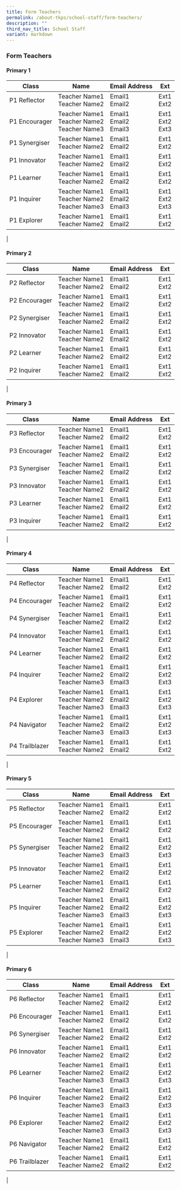 ```yaml
---
title: Form Teachers
permalink: /about-tkps/school-staff/form-teachers/
description: ""
third_nav_title: School Staff
variant: markdown
---
```

### **Form Teachers**
#### **Primary 1**

| Class | Name | Email Address | Ext |
|---|---|---|---|
| P1 Reflector | Teacher Name1<br>Teacher Name2 | Email1<br>Email2 | Ext1<br>Ext2
| P1 Encourager | Teacher Name1<br>Teacher Name2<br>Teacher Name3 | Email1<br>Email2<br>Email3 | Ext1<br>Ext2<br>Ext3
| P1 Synergiser | Teacher Name1<br>Teacher Name2 | Email1<br>Email2 | Ext1<br>Ext2
| P1 Innovator | Teacher Name1<br>Teacher Name2 | Email1<br>Email2 | Ext1<br>Ext2
| P1 Learner | Teacher Name1<br>Teacher Name2 | Email1<br>Email2 | Ext1<br>Ext2
| P1 Inquirer | Teacher Name1<br>Teacher Name2<br>Teacher Name3 | Email1<br>Email2<br>Email3 | Ext1<br>Ext2<br>Ext3
| P1 Explorer | Teacher Name1<br>Teacher Name2 | Email1<br>Email2 | Ext1<br>Ext2
|


#### **Primary 2**

| Class | Name | Email Address | Ext |
|---|---|---|---|
| P2 Reflector | Teacher Name1<br>Teacher Name2 | Email1<br>Email2 | Ext1<br>Ext2
| P2 Encourager | Teacher Name1<br>Teacher Name2 | Email1<br>Email2 | Ext1<br>Ext2
| P2 Synergiser | Teacher Name1<br>Teacher Name2 | Email1<br>Email2 | Ext1<br>Ext2
| P2 Innovator | Teacher Name1<br>Teacher Name2 | Email1<br>Email2 | Ext1<br>Ext2
| P2 Learner | Teacher Name1<br>Teacher Name2 | Email1<br>Email2 | Ext1<br>Ext2
| P2 Inquirer | Teacher Name1<br>Teacher Name2 | Email1<br>Email2 | Ext1<br>Ext2
|


#### **Primary 3**

| Class | Name | Email Address | Ext |
|---|---|---|---|
| P3 Reflector | Teacher Name1<br>Teacher Name2 | Email1<br>Email2 | Ext1<br>Ext2
| P3 Encourager | Teacher Name1<br>Teacher Name2 | Email1<br>Email2 | Ext1<br>Ext2
| P3 Synergiser | Teacher Name1<br>Teacher Name2 | Email1<br>Email2 | Ext1<br>Ext2
| P3 Innovator | Teacher Name1<br>Teacher Name2 | Email1<br>Email2 | Ext1<br>Ext2
| P3 Learner | Teacher Name1<br>Teacher Name2 | Email1<br>Email2 | Ext1<br>Ext2
| P3 Inquirer | Teacher Name1<br>Teacher Name2 | Email1<br>Email2 | Ext1<br>Ext2
|


#### **Primary 4**

| Class | Name | Email Address | Ext |
|---|---|---|---|
| P4 Reflector | Teacher Name1<br>Teacher Name2 | Email1<br>Email2 | Ext1<br>Ext2
| P4 Encourager | Teacher Name1<br>Teacher Name2 | Email1<br>Email2 | Ext1<br>Ext2
| P4 Synergiser | Teacher Name1<br>Teacher Name2 | Email1<br>Email2 | Ext1<br>Ext2
| P4 Innovator | Teacher Name1<br>Teacher Name2 | Email1<br>Email2 | Ext1<br>Ext2
| P4 Learner | Teacher Name1<br>Teacher Name2 | Email1<br>Email2 | Ext1<br>Ext2
| P4 Inquirer | Teacher Name1<br>Teacher Name2<br>Teacher Name3 | Email1<br>Email2<br>Email3 | Ext1<br>Ext2<br>Ext3
| P4 Explorer | Teacher Name1<br>Teacher Name2<br>Teacher Name3 | Email1<br>Email2<br>Email3 | Ext1<br>Ext2<br>Ext3
| P4 Navigator | Teacher Name1<br>Teacher Name2<br>Teacher Name3 | Email1<br>Email2<br>Email3 | Ext1<br>Ext2<br>Ext3
| P4 Trailblazer | Teacher Name1<br>Teacher Name2 | Email1<br>Email2 | Ext1<br>Ext2
|


#### **Primary 5**

| Class | Name | Email Address | Ext |
|---|---|---|---|
| P5 Reflector | Teacher Name1<br>Teacher Name2 | Email1<br>Email2 | Ext1<br>Ext2
| P5 Encourager | Teacher Name1<br>Teacher Name2 | Email1<br>Email2 | Ext1<br>Ext2
| P5 Synergiser | Teacher Name1<br>Teacher Name2<br>Teacher Name3 | Email1<br>Email2<br>Email3 | Ext1<br>Ext2<br>Ext3
| P5 Innovator | Teacher Name1<br>Teacher Name2 | Email1<br>Email2 | Ext1<br>Ext2
| P5 Learner | Teacher Name1<br>Teacher Name2 | Email1<br>Email2 | Ext1<br>Ext2
| P5 Inquirer | Teacher Name1<br>Teacher Name2<br>Teacher Name3 | Email1<br>Email2<br>Email3 | Ext1<br>Ext2<br>Ext3
| P5 Explorer | Teacher Name1<br>Teacher Name2<br>Teacher Name3 | Email1<br>Email2<br>Email3 | Ext1<br>Ext2<br>Ext3
|


#### **Primary 6**

| Class | Name | Email Address | Ext |
|---|---|---|---|
| P6 Reflector | Teacher Name1<br>Teacher Name2 | Email1<br>Email2 | Ext1<br>Ext2
| P6 Encourager | Teacher Name1<br>Teacher Name2 | Email1<br>Email2 | Ext1<br>Ext2
| P6 Synergiser | Teacher Name1<br>Teacher Name2 | Email1<br>Email2 | Ext1<br>Ext2
| P6 Innovator | Teacher Name1<br>Teacher Name2 | Email1<br>Email2 | Ext1<br>Ext2
| P6 Learner | Teacher Name1<br>Teacher Name2<br>Teacher Name3 | Email1<br>Email2<br>Email3 | Ext1<br>Ext2<br>Ext3
| P6 Inquirer | Teacher Name1<br>Teacher Name2<br>Teacher Name3 | Email1<br>Email2<br>Email3 | Ext1<br>Ext2<br>Ext3
| P6 Explorer | Teacher Name1<br>Teacher Name2<br>Teacher Name3 | Email1<br>Email2<br>Email3 | Ext1<br>Ext2<br>Ext3
| P6 Navigator | Teacher Name1<br>Teacher Name2 | Email1<br>Email2 | Ext1<br>Ext2
| P6 Trailblazer | Teacher Name1<br>Teacher Name2 | Email1<br>Email2 | Ext1<br>Ext2
|